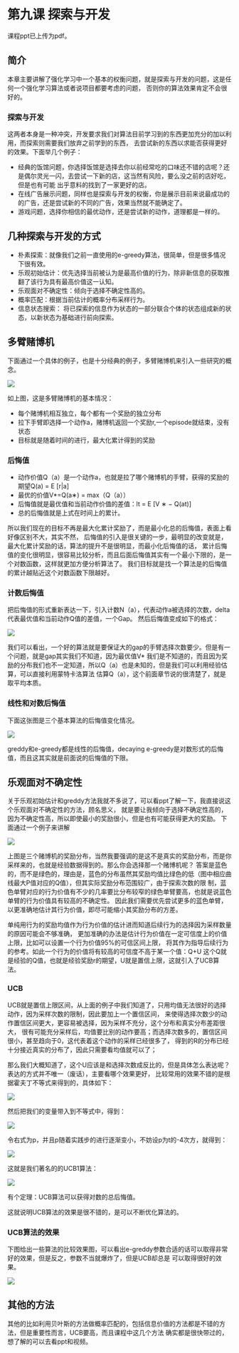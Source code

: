 
# 第九课 探索与开发


课程ppt已上传为pdf。

## 简介

本章主要讲解了强化学习中一个基本的权衡问题，就是探索与开发的问题，这是任何一个强化学习算法或者说项目都要考虑的问题，
否则你的算法效果肯定不会很好的。

### 探索与开发

这两者本身是一种冲突，开发要求我们对算法目前学习到的东西更加充分的加以利用，而探索则需要我们放弃之前学到的东西，
去尝试新的东西以求能否获得更好的效果。下面举几个例子：

* 经典的饭馆问题，你选择饭馆是选择去你以前经常吃的口味还不错的店呢？还是偶尔灵光一闪，去尝试一下新的店，这当然有风险，要么没之前的店好吃，但是也有可能
出乎意料的找到了一家更好的店。
* 在线广告展示问题，同样也是探索与开发的权衡，你是展示目前来说最成功的的广告，还是尝试新的不同的广告，效果当然就不能确定了。
* 游戏问题，选择你相信的最优动作，还是尝试新的动作，道理都是一样的。

## 几种探索与开发的方式

* 朴素探索：就像我们之前一直使用的e-greedy算法，很简单，但是很多情况下很有效。
* 乐观初始估计：优先选择当前被认为是最高价值的行为，除非新信息的获取推翻了该行为具有最高价值这一认知。
* 乐观面对不确定性：倾向于选择不确定性高的。
* 概率匹配：根据当前估计的概率分布采样行为。
* 信息状态搜索： 将已探索的信息作为状态的一部分联合个体的状态组成新的状态，以新状态为基础进行前向探索。

## 多臂赌博机

下面通过一个具体的例子，也是十分经典的例子，多臂赌博机来引入一些研究的概念。

![](https://github.com/cryer/D.Silver_RL_Course/raw/master/images/200.png)

如上图，这是多臂赌博机的基本情况：
* 每个赌博机相互独立，每个都有一个奖励的独立分布
* 拉下手臂即选择一个动作a，赌博机返回一个奖励r,一个episode就结束，没有状态
* 目标就是随着时间的进行，最大化累计得到的奖励

### 后悔值

* 动作价值Q（a）是一个动作a，也就是拉了哪个赌博机的手臂，获得的奖励的期望Q(a) = E [r|a]
* 最优的价值V*=Q(a∗) = max（Q（a））
* 后悔值就是最优值和当前动作价值的差值：lt = E [V ∗ − Q(at)]
* 总的后悔值就是上式在时间上的累计。

所以我们现在的目标不再是最大化累计奖励了，而是最小化总的后悔值，表面上看好像区别不大，其实不然，
后悔值的引入是很关键的一步，最明显的改变就是，最大化累计奖励的话，算法的提升不是很明显，而最小化后悔值的话，
累计后悔值的变化很明显，很容易比较分析，而且后面后悔值其实有一个最小下限的，是一个对数函数，这样就更加方便分析算法了。
我们目标就是找一个算法是的后悔值的累计越贴近这个对数函数下限越好。

### 计数后悔值

把后悔值的形式重新表达一下，引入计数N（a），代表动作a被选择的次数，delta代表最优值和当前动作Q值的差值，一个Gap。
然后后悔值变成如下的格式：

![](https://github.com/cryer/D.Silver_RL_Course/raw/master/images/201.png)

我们可以看出，一个好的算法就是要保证大的gap的手臂选择次数要少。但是有一个问题，就是gap其实我们不知道，因为最优值V*
我们是不知道的，而且因为奖励的分布我们也不一定知道，所以Q（a）也是未知的，但是我们可以利用经验估算，可以直接利用蒙特卡洛算法
估算Q（a），这个前面章节说的很清楚了，就是取平均本质。

### 线性和对数后悔值

下面这张图是三个基本算法的后悔值变化情况。

![](https://github.com/cryer/D.Silver_RL_Course/raw/master/images/202.png)

greddy和e-greedy都是线性的后悔值，decaying e-greedy是对数形式的后悔值，而且这其实就是前面说的后悔值的下限。

## 乐观面对不确定性

关于乐观初始估计和greddy方法我就不多说了，可以看ppt了解一下，我直接说这个乐观面对不确定性的方法，顾名思义，
就是要让我倾向于选择不确定性高的，因为不确定性高，所以即使最小的奖励很小，但是也有可能获得更大的奖励。
下面通过一个例子来讲解


![](https://github.com/cryer/D.Silver_RL_Course/raw/master/images/203.png)

上图是三个赌博机的奖励分布，当然我要强调的是这不是真实的奖励分布，而是你采样来的，也就是经验数据得到的。那么你会选择那一个赌博机呢？
答案是蓝色的，而不是绿色的，理由是，蓝色的分布虽然其奖励均值比绿色的低（图中相应曲线最大P值对应的Q值），但其实际奖励分布范围较广，由于探索次数的限
制，蓝色单臂对应的行为价值有不少的几率要比分布较窄的绿色单臂要高，也就是说蓝色单臂的行为价值具有较高的不确定性。
因此我们需要优先尝试更多的蓝色单臂，以更准确地估计其行为价值，即尽可能缩小其奖励分布的方差。


单纯用行为的奖励均值作为行为价值的估计进而知道后续行为的选择因为采样数量的原因可能会不够准确，
更加准确的办法是估计行为价值在一定可信度上的价值上限，比如可以设置一个行为价值95%的可信区间上限，
将其作为指导后续行为的参考。如此一个行为的价值将有较高的可信度不高于某一个值：Q+U
这个Q就是经验的Q值，也就是经验奖励r的期望，U就是置信上限，这就引入了UCB算法。

### UCB

UCB就是置信上限区间，从上面的例子中我们知道了，只用均值无法很好的选择动作，因为采样次数的限制，因此要加上一个置信区间，
来使得选择次数少的动作置信区间更大，更容易被选择，因为采样不充分，这个分布和真实分布差距很大，
很有可能充分采样后，均值要比别的动作要高；而选择次数多的，置信区间很小，甚至趋向于0，这代表着这个动作的采样已经很多了，
得到的R的分布已经十分接近真实的分布了，因此只需要看均值就可以了；

那么我们大概知道了，这个U应该是和选择次数成反比的，但是具体怎么表达呢？表达的方式并不唯一（废话），主要看哪个效果更好，
比较常用的效果不错的是根据霍夫丁不等式来得到的，具体如下：

![](https://github.com/cryer/D.Silver_RL_Course/raw/master/images/204.png)

然后把我们的变量带入到不等式中，得到：

![](https://github.com/cryer/D.Silver_RL_Course/raw/master/images/205.png)

令右式为p，并且p随着实践步的进行逐渐变小，不妨设p为t的-4次方，就得到：

![](https://github.com/cryer/D.Silver_RL_Course/raw/master/images/206.png)

这就是我们著名的的UCB1算法：

![](https://github.com/cryer/D.Silver_RL_Course/raw/master/images/207.png)

有个定理：UCB算法可以获得对数的总后悔值。

这就说明UCB算法的效果是很不错的，是可以不断优化算法的。

### UCB算法的效果

下图给出一些算法的比较效果图，可以看出e-greddy参数合适的话可以取得非常好的效果，但是反之，参数不当就爆炸了，但是UCB却总是
可以取得很好的效果。

![](https://github.com/cryer/D.Silver_RL_Course/raw/master/images/208.png)


## 其他的方法

其他的比如利用贝叶斯的方法做概率匹配的，包括信息价值的方法都是不错的方法，但是重要性而言，UCB要高，而且课程中这几个方法
确实都是很快带过的，想了解的可以去看ppt和视频。






